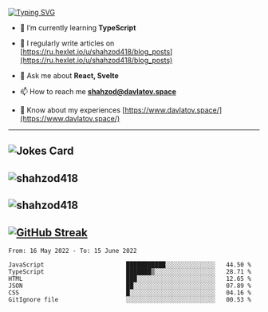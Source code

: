 [![Typing SVG](https://readme-typing-svg.herokuapp.com?font=Turret+Road&height=30&lines=HI!+I%60m+Frontend+Developer)](https://git.io/typing-svg)

- 🌱 I’m currently learning **TypeScript**

- 📝 I regularly write articles on [https://ru.hexlet.io/u/shahzod418/blog_posts](https://ru.hexlet.io/u/shahzod418/blog_posts)

- 💬 Ask me about **React, Svelte**

- 📫 How to reach me **shahzod@davlatov.space**

- 📄 Know about my experiences [https://www.davlatov.space/](https://www.davlatov.space/)

---
![Jokes Card](https://readme-jokes.vercel.app/api?theme=radical)
---
![shahzod418](https://github-readme-stats.vercel.app/api/top-langs?username=shahzod418&show_icons=true&theme=radical&locale=en&layout=compact)
---
![shahzod418](https://github-readme-stats.vercel.app/api?username=shahzod418&show_icons=true&theme=radical&locale=en&count_private=true)
---
[![GitHub Streak](http://github-readme-streak-stats.herokuapp.com?user=shahzod418&theme=radical&date_format=M%20j%5B%2C%20Y%5D)](https://git.io/streak-stats)
---
<!--START_SECTION:waka-->

```text
From: 16 May 2022 - To: 15 June 2022

JavaScript                       ███████████░░░░░░░░░░░░░░   44.50 %
TypeScript                       ███████▒░░░░░░░░░░░░░░░░░   28.71 %
HTML                             ███░░░░░░░░░░░░░░░░░░░░░░   12.65 %
JSON                             ██░░░░░░░░░░░░░░░░░░░░░░░   07.89 %
CSS                              █░░░░░░░░░░░░░░░░░░░░░░░░   04.16 %
GitIgnore file                   ░░░░░░░░░░░░░░░░░░░░░░░░░   00.53 %
```

<!--END_SECTION:waka-->
